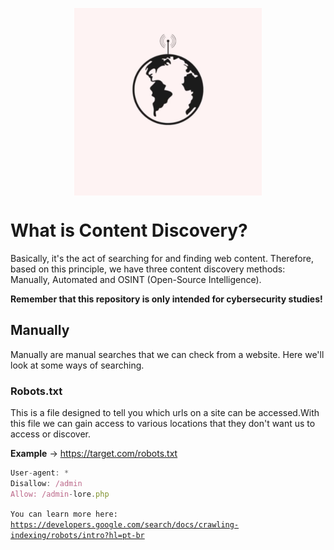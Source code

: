 <p align="center"><img align="center" width="300" height="300" src="./assets/logo.gif"/></p>

# What is Content Discovery?
Basically, it's the act of searching for and finding web content. Therefore, based on this principle, we have three content discovery methods: Manually, Automated and OSINT (Open-Source Intelligence).

**Remember that this repository is only intended for cybersecurity studies!**
## Manually 
Manually are manual searches that we can check from a website. Here we'll look at some ways of searching.

### **Robots.txt**
This is a file designed to tell you which urls on a site can be accessed.With this file we can gain access to various locations that they don't want us to access or discover.

**Example** -> https://target.com/robots.txt
```javascript
User-agent: *
Disallow: /admin
Allow: /admin-lore.php
```

<code>You can learn more here: https://developers.google.com/search/docs/crawling-indexing/robots/intro?hl=pt-br</code>
